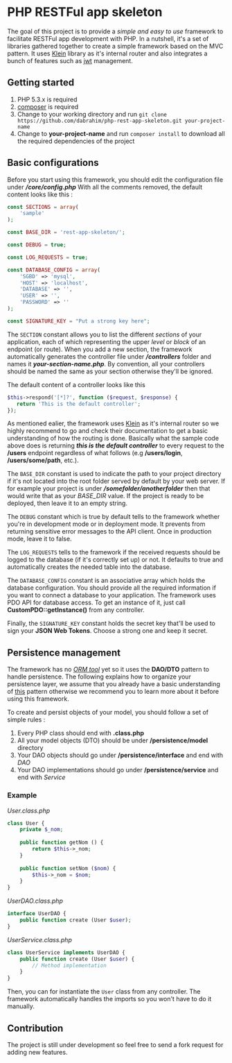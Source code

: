 # PHP RESTFul app skeleton

The goal of this project is to provide a _simple and easy to use_ framework to facilitate RESTFul app development with PHP.
In a nutshell, it's a set of libraries gathered together to create a simple framework based on the MVC pattern. It uses [Klein](https://github.com/klein/klein.php) library as it's internal router and also integrates a bunch of features such as [jwt](https://jwt.io/) management.

## Getting started
1. PHP 5.3.x is required
2. [composer](https://getcomposer.org/download/) is required
3. Change to your working directory and run `git clone https://github.com/dabrahim/php-rest-app-skeleton.git your-project-name`
4. Change to __your-project-name__ and run `composer install` to download all the required dependencies of the project


## Basic configurations
Before you start using this framework, you should edit the configuration file under **_/core/config.php_**
With all the comments removed, the default content looks like this : 
```php
const SECTIONS = array(
    'sample'
);

const BASE_DIR = 'rest-app-skeleton/';

const DEBUG = true;

const LOG_REQUESTS = true;

const DATABASE_CONFIG = array(
    'SGBD' => 'mysql',
    'HOST' => 'localhost',
    'DATABASE' => '',
    'USER' => '',
    'PASSWORD' => ''
);

const SIGNATURE_KEY = "Put a strong key here";

```
The `SECTION` constant allows you to list the different _sections_ of your application, each of which representing the upper _level_ or _block_ of an endpoint (or route).
When you add a new section, the framework automatically generates the controller file under **_/controllers_** folder and names it **_your-section-name.php_**. By convention, all your controllers should be named the same as your section otherwise they'll be ignored.

The default content of a controller looks like this
```php
$this->respond('[*]?', function ($request, $response) {
   return 'This is the default controller';
});
```

As mentioned ealier, the framework uses [Klein](https://github.com/klein/klein.php) as it's internal router so we highly recommend to go and check their documentation to get a basic understanding of how the routing is done.
Basically what the sample code above does is returning **_this is the default controller_** to every request to the **/users** endpoint regardless of what follows (e.g **/users/login**, **/users/some/path**, etc.).


The `BASE_DIR` constant is used to indicate the path to your project directory if it's not located into the root folder served by default by your web server. If for example your project is under **_/somefolder/anotherfolder_** then that would write that as your _BASE_DIR_ value.
If the project is ready to be deployed, then leave it to an empty string.


The `DEBUG` constant which is true by default tells to the framework whether you're in development mode or in deployment mode. It prevents from returning sensitive error messages to the API client. Once in production mode, leave it to false.


The `LOG_REQUESTS` tells to the framework if the received requests should be logged to the database (if it's correctly set up) or not. It defaults to true and automatically creates the needed table into the database.


The `DATABASE_CONFIG` constant is an associative array which holds the database configuration. You should provide all the required information if you want to connect a database to your application. 
The framework uses PDO API for database access. To get an instance of it, just call **CustomPDO::getInstance()** from any controller.


Finally, the `SIGNATURE_KEY` constant holds the secret key that'll be used to sign your **JSON Web Tokens**. Choose a strong one and keep it secret.

## Persistence management
The framework has no [_ORM tool_](https://www.tutorialspoint.com/design_pattern/data_access_object_pattern.htm) yet so it uses the **DAO/DTO** pattern to handle persistence. The following explains how to organize your persistence layer, we assume that you already have a basic understanding of [this](https://www.tutorialspoint.com/design_pattern/data_access_object_pattern.htm) pattern otherwise we recommend you to learn more about it before using this framework.

To create and persist objects of your model, you should follow a set of simple rules :

1. Every PHP class should end with **.class.php**
2. All your model objects (DTO) should be under **/persistence/model** directory
3. Your DAO objects should go under **/persistence/interface** and end with _DAO_
4. Your DAO implementations should go under **/persistence/service** and end with _Service_

### Example
_User.class.php_
```php
class User {
    private $_nom;
    
    public function getNom () {
        return $this->_nom;
    }
    
    public function setNom ($nom) {
        $this->_nom = $nom;
    }
}
```

_UserDAO.class.php_
```php
interface UserDAO {
    public function create (User $user);
}
```

_UserService.class.php_
```php
class UserService implements UserDAO {
    public function create (User $user) {
        // Method implementation
    }
}
```

Then, you can for instantiate the `User` class from any controller. The framework automatically handles the imports so you won't have to do it manually.

## Contribution
The project is still under development so feel free to send a fork request for adding new features.
